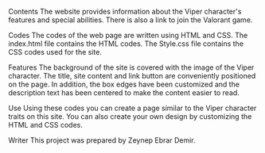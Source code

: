 Contents
       The website provides information about the Viper character's features and special abilities. There is also a link to join the Valorant game.

Codes
       The codes of the web page are written using HTML and CSS. The index.html file contains the HTML codes. The Style.css file contains the CSS codes used for the site.

Features
       The background of the site is covered with the image of the Viper character. The title, site content and link button are conveniently positioned on the page. In addition, the box edges have been customized and the description text has been centered to make the content easier to read.

Use
       Using these codes you can create a page similar to the Viper character traits on this site. You can also create your own design by customizing the HTML and CSS codes.

Writer
       This project was prepared by Zeynep Ebrar Demir.